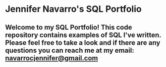 # Jennifer Navarro's SQL Portfolio
## Welcome to my SQL Portfolio! This code repository contains examples of SQL I've written. Please feel free to take a look and if there are any questions you can reach me at my email: navarrocjennifer@gmail.com
